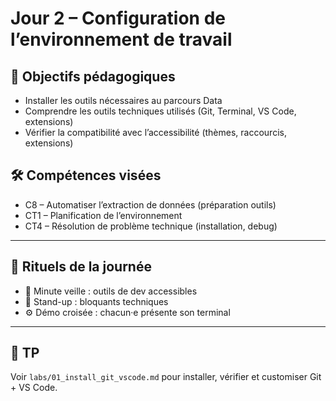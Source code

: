 # Jour 2 – Configuration de l’environnement de travail

## 🎯 Objectifs pédagogiques

- Installer les outils nécessaires au parcours Data
- Comprendre les outils techniques utilisés (Git, Terminal, VS Code, extensions)
- Vérifier la compatibilité avec l’accessibilité (thèmes, raccourcis, extensions)

## 🛠 Compétences visées

- C8 – Automatiser l’extraction de données (préparation outils)
- CT1 – Planification de l’environnement
- CT4 – Résolution de problème technique (installation, debug)

---

## 📌 Rituels de la journée

- 📰 Minute veille : outils de dev accessibles
- 📣 Stand-up : bloquants techniques
- ⚙️ Démo croisée : chacun·e présente son terminal

---

## 🧪 TP
Voir `labs/01_install_git_vscode.md` pour installer, vérifier et customiser Git + VS Code.